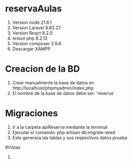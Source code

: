# reservaAulas
1. Version node 21.6.1
2. Version Laravel 8.83.27
3. Version React 8.2.0
4. ersion php 8.2.12
5. Version composer  2.6.6
6. Descargar XAMPP

# Creacion de la BD

1. Crear manualmente la base de datos en  http://localhost/phpmyadmin/index.php
2. El nombre de la base de datos debe ser: 'reserva'

# Migraciones
1. Ir a la carpeta apiReserva mediante la terminal
2. Ejecutar el comando:  php artisan db:migrate-seed
3. Esto generara las tablas y sus respectivos datos prueba


#Vistas

1.
